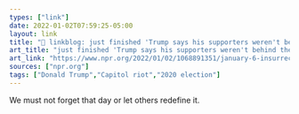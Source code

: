 ```yaml
---
types: ["link"]
date: 2022-01-02T07:59:25-05:00
layout: link
title: "🔗 linkblog: just finished 'Trump says his supporters weren't behind the Jan. 6 attack — but I was there : NPR'"
art_title: "just finished 'Trump says his supporters weren't behind the Jan. 6 attack — but I was there : NPR"
art_link: "https://www.npr.org/2022/01/02/1068891351/january-6-insurrection-capitol-attack-trump-anniversary"
sources: ["npr.org"]
tags: ["Donald Trump","Capitol riot","2020 election"]
---
```

We must not forget that day or let others redefine it.
